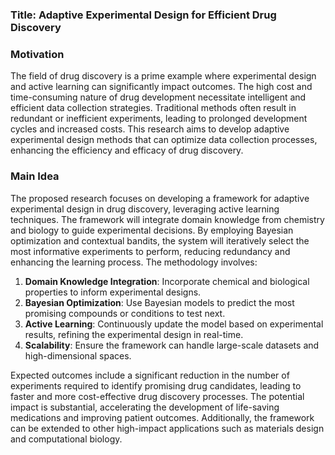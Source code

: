 ### Title: Adaptive Experimental Design for Efficient Drug Discovery

### Motivation
The field of drug discovery is a prime example where experimental design and active learning can significantly impact outcomes. The high cost and time-consuming nature of drug development necessitate intelligent and efficient data collection strategies. Traditional methods often result in redundant or inefficient experiments, leading to prolonged development cycles and increased costs. This research aims to develop adaptive experimental design methods that can optimize data collection processes, enhancing the efficiency and efficacy of drug discovery.

### Main Idea
The proposed research focuses on developing a framework for adaptive experimental design in drug discovery, leveraging active learning techniques. The framework will integrate domain knowledge from chemistry and biology to guide experimental decisions. By employing Bayesian optimization and contextual bandits, the system will iteratively select the most informative experiments to perform, reducing redundancy and enhancing the learning process. The methodology involves:

1. **Domain Knowledge Integration**: Incorporate chemical and biological properties to inform experimental designs.
2. **Bayesian Optimization**: Use Bayesian models to predict the most promising compounds or conditions to test next.
3. **Active Learning**: Continuously update the model based on experimental results, refining the experimental design in real-time.
4. **Scalability**: Ensure the framework can handle large-scale datasets and high-dimensional spaces.

Expected outcomes include a significant reduction in the number of experiments required to identify promising drug candidates, leading to faster and more cost-effective drug discovery processes. The potential impact is substantial, accelerating the development of life-saving medications and improving patient outcomes. Additionally, the framework can be extended to other high-impact applications such as materials design and computational biology.